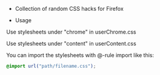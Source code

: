 * Collection of random CSS hacks for Firefox

* Usage

Use stylesheets under "chrome" in userChrome.css

Use stylesheets under "content" in userContent.css

You can import the stylesheets with @-rule import like this:

```css
@import url("path/filename.css");
```